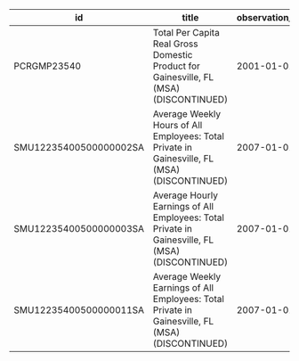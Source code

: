 | id                     | title                                                                                           | observation_start   | observation_end   |
|------------------------|-------------------------------------------------------------------------------------------------|---------------------|-------------------|
| PCRGMP23540            | Total Per Capita Real Gross Domestic Product for Gainesville, FL (MSA) (DISCONTINUED)           | 2001-01-01          | 2017-01-01        |
| SMU12235400500000002SA | Average Weekly Hours of All Employees: Total Private in Gainesville, FL (MSA) (DISCONTINUED)    | 2007-01-01          | 2022-03-01        |
| SMU12235400500000003SA | Average Hourly Earnings of All Employees: Total Private in Gainesville, FL (MSA) (DISCONTINUED) | 2007-01-01          | 2022-03-01        |
| SMU12235400500000011SA | Average Weekly Earnings of All Employees: Total Private in Gainesville, FL (MSA) (DISCONTINUED) | 2007-01-01          | 2022-03-01        |